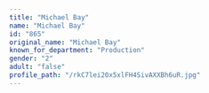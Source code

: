 ```yaml
---
title: "Michael Bay"
name: "Michael Bay"
id: "865"
original_name: "Michael Bay"
known_for_department: "Production"
gender: "2"
adult: "false"
profile_path: "/rkC7lei20x5xlFH4SivAXXBh6uR.jpg"
---
```


